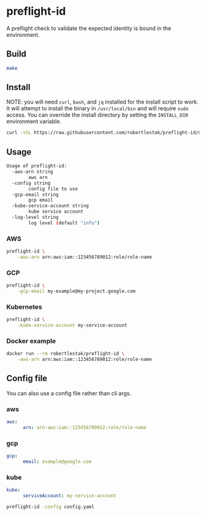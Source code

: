 # preflight-id

A preflight check to validate the expected identity is bound in the environment.

## Build

```bash
make
```

## Install

NOTE: you will need `curl`, `bash`, and `jq` installed for the install script to work. It will attempt to install the binary in `/usr/local/bin` and will require `sudo` access. You can override the install directory by setting the `INSTALL_DIR` environment variable.

```bash
curl -sSL https://raw.githubusercontent.com/robertlestak/preflight-id/main/scripts/install.sh | bash
```

## Usage

```bash
Usage of preflight-id:
  -aws-arn string
        aws arn
  -config string
        config file to use
  -gcp-email string
        gcp email
  -kube-service-account string
        kube service account
  -log-level string
        log level (default "info")
```

### AWS

```bash
preflight-id \
    -aws-arn arn:aws:iam::123456789012:role/role-name
```

### GCP

```bash
preflight-id \
    -gcp-email my-example@my-project.google.com
```

### Kubernetes

```bash
preflight-id \
    -kube-service-account my-service-account
```

### Docker example

```bash
docker run --rm robertlestak/preflight-id \
    -aws-arn arn:aws:iam::123456789012:role/role-name
```

## Config file

You can also use a config file rather than cli args.

### aws
```yaml
aws:
      arn: arn:aws:iam::123456789012:role/role-name
```

### gcp
```yaml
gcp:
      email: example@google.com
```

### kube
```yaml
kube:
      serviceAccount: my-service-account
```

```bash
preflight-id -config config.yaml
```